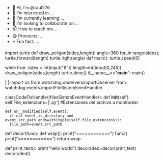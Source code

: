 - 👋 Hi, I’m @raul276
- 👀 I’m interested in ...
- 🌱 I’m currently learning ...
- 💞️ I’m looking to collaborate on ...
- 📫 How to reach me ...
- 😄 Pronouns: ...
- ⚡ Fun fact: ...

<!---
raul276/raul276 is a ✨ special ✨ repository because its `README.md` (this file) appears on your GitHub profile.
You can click the Preview link to take a look at your changes.
--->
import turtle
def draw_poligon(sides,lenght):
angle=360
for_in range(sides);
turtle.forward(length)
turtle.right(angle)
def main():
 turtle.speed(0)

while true:
 sides = int(input("8"))
 length=int(input(0,245))
 draw_poligon(sides,length)
 turtle.done()
 if__name__=="__main__":
 main()

 |
 |
 import os
 from watchdog.observersimportObserver
 from watchdog.events.importFileSistemEventHandler

 classCodeFixHandler(filesSistemEventHandler):
   def __init__(self):
   self.File_extencions=['.py']
   #Extenciones del archivo a monitorear

    def on__modified(self,event):
      if not event_is_directory and event_src_path.endswith(tuple(self.file_extencions)):
      file_path=event.src_path
      
def decor(func):
  def wrap():
  print("============")
  func()
  print("============")
  return wrap

  def print_text():
  print("hello world")
  decoraded=decor(print_text)
  decoraded()
  
